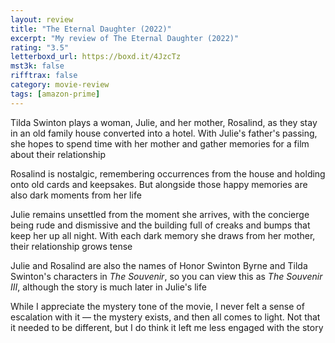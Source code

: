 ```yaml
---
layout: review
title: "The Eternal Daughter (2022)"
excerpt: "My review of The Eternal Daughter (2022)"
rating: "3.5"
letterboxd_url: https://boxd.it/4JzcTz
mst3k: false
rifftrax: false
category: movie-review
tags: [amazon-prime]
---
```


Tilda Swinton plays a woman, Julie, and her mother, Rosalind, as they stay in an old family house converted into a hotel. With Julie's father's passing, she hopes to spend time with her mother and gather memories for a film about their relationship

Rosalind is nostalgic, remembering occurrences from the house and holding onto old cards and keepsakes. But alongside those happy memories are also dark moments from her life

Julie remains unsettled from the moment she arrives, with the concierge being rude and dismissive and the building full of creaks and bumps that keep her up all night. With each dark memory she draws from her mother, their relationship grows tense

Julie and Rosalind are also the names of Honor Swinton Byrne and Tilda Swinton's characters in <i>The Souvenir</i>, so you can view this as <i>The Souvenir III</i>, although the story is much later in Julie's life

While I appreciate the mystery tone of the movie, I never felt a sense of escalation with it — the mystery exists, and then all comes to light. Not that it needed to be different, but I do think it left me less engaged with the story
